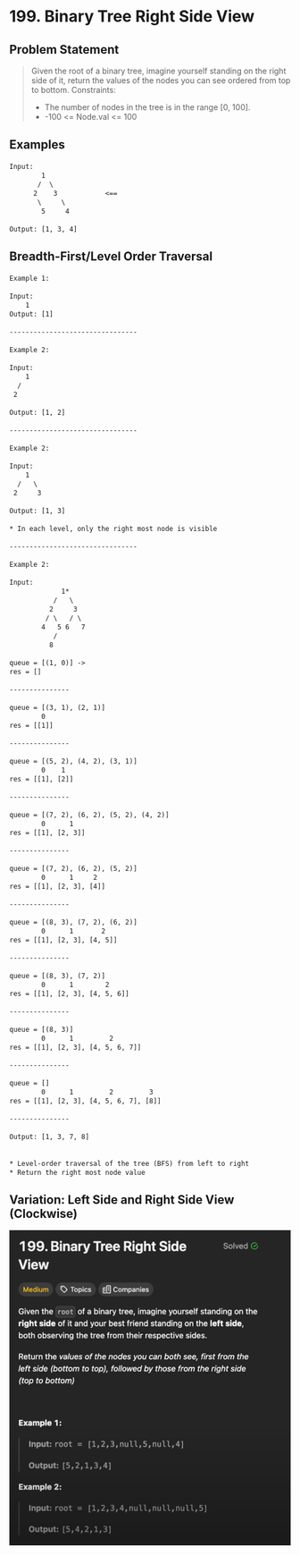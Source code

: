 # 199. Binary Tree Right Side View

## Problem Statement

> Given the root of a binary tree, imagine yourself standing on the right side of it, return the values of the nodes you can see ordered from top to bottom.
> Constraints:
>
> - The number of nodes in the tree is in the range [0, 100].
> - -100 <= Node.val <= 100

## Examples

```
Input:
        1
       /  \
      2    3            <==
       \     \
        5     4

Output: [1, 3, 4]
```

## Breadth-First/Level Order Traversal

```
Example 1:

Input:
    1
Output: [1]

--------------------------------

Example 2:

Input:
    1
  /
 2

Output: [1, 2]

--------------------------------

Example 2:

Input:
    1
  /   \
 2     3

Output: [1, 3]

* In each level, only the right most node is visible

--------------------------------

Example 2:

Input:
             1*
           /   \
          2     3
         / \   / \
        4   5 6   7
           /
          8

queue = [(1, 0)] ->
res = []

---------------

queue = [(3, 1), (2, 1)]
        0
res = [[1]]

---------------

queue = [(5, 2), (4, 2), (3, 1)]
        0    1
res = [[1], [2]]

---------------

queue = [(7, 2), (6, 2), (5, 2), (4, 2)]
        0      1
res = [[1], [2, 3]]

---------------

queue = [(7, 2), (6, 2), (5, 2)]
        0      1     2
res = [[1], [2, 3], [4]]

---------------

queue = [(8, 3), (7, 2), (6, 2)]
        0      1       2
res = [[1], [2, 3], [4, 5]]

---------------

queue = [(8, 3), (7, 2)]
        0      1        2
res = [[1], [2, 3], [4, 5, 6]]

---------------

queue = [(8, 3)]
        0      1         2
res = [[1], [2, 3], [4, 5, 6, 7]]

---------------

queue = []
        0      1         2         3
res = [[1], [2, 3], [4, 5, 6, 7], [8]]

---------------

Output: [1, 3, 7, 8]


* Level-order traversal of the tree (BFS) from left to right
* Return the right most node value
```

## Variation: Left Side and Right Side View (Clockwise)

![Variation](./left_right_side_variation.png)
